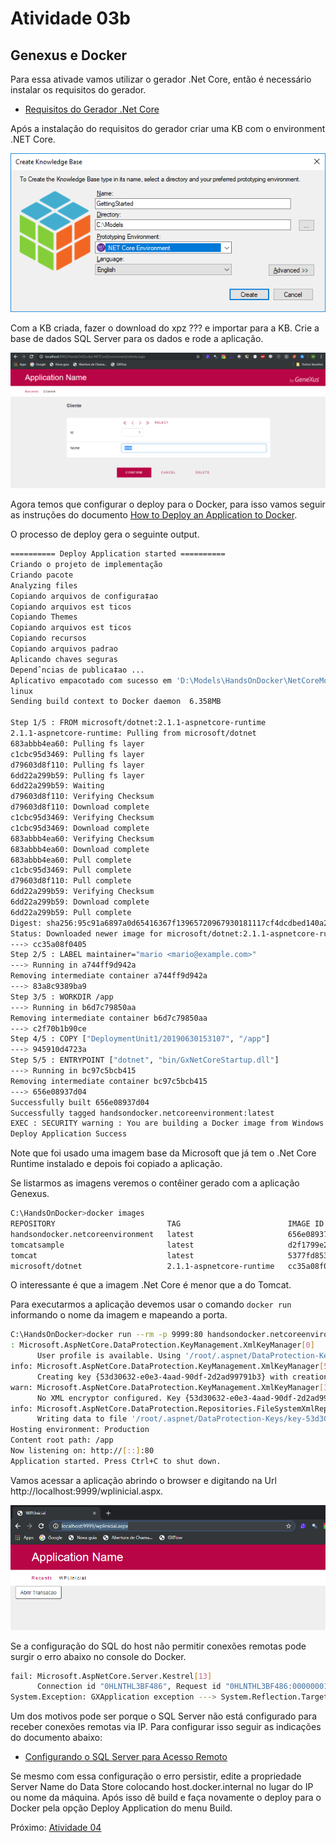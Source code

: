 # Atividade 03b

## Genexus e Docker

Para essa ativade vamos utilizar o gerador .Net Core, então é necessário instalar os requisitos do gerador.

- [Requisitos do Gerador .Net Core](https://wiki.genexus.com/commwiki/servlet/wiki?38605,.Net+Core+Generator+Requirements)

Após a instalação do requisitos do gerador criar uma KB com o environment .NET Core.

![KB NET Core](imagens/geradornetcore.png)

Com a KB criada, fazer o download do xpz ??? e importar para a KB. Crie a base de dados SQL Server para os dados e rode a aplicação.

![Web App GX](imagens/webappgx.png)

Agora temos que configurar o deploy para o Docker, para isso vamos seguir as instruções do documento [How to Deploy an Application to Docker](https://wiki.genexus.com/commwiki/servlet/wiki?36951,How+to+Deploy+an+Application+to+Docker).

O processo de deploy gera o seguinte output.

```bash
========== Deploy Application started ==========
Criando o projeto de implementação
Criando pacote
Analyzing files
Copiando arquivos de configura‡ao
Copiando arquivos est ticos
Copiando Themes
Copiando arquivos est ticos
Copiando recursos
Copiando arquivos padrao
Aplicando chaves seguras
Dependˆncias de publica‡ao ...
Aplicativo empacotado com sucesso em 'D:\Models\HandsOnDocker\NetCoreModel\Deploy\DOCKER\DeploymentUnit1\20190630153107'
linux
Sending build context to Docker daemon  6.358MB

Step 1/5 : FROM microsoft/dotnet:2.1.1-aspnetcore-runtime
2.1.1-aspnetcore-runtime: Pulling from microsoft/dotnet
683abbb4ea60: Pulling fs layer
c1cbc95d3469: Pulling fs layer
d79603d8f110: Pulling fs layer
6dd22a299b59: Pulling fs layer
6dd22a299b59: Waiting
d79603d8f110: Verifying Checksum
d79603d8f110: Download complete
c1cbc95d3469: Verifying Checksum
c1cbc95d3469: Download complete
683abbb4ea60: Verifying Checksum
683abbb4ea60: Download complete
683abbb4ea60: Pull complete
c1cbc95d3469: Pull complete
d79603d8f110: Pull complete
6dd22a299b59: Verifying Checksum
6dd22a299b59: Download complete
6dd22a299b59: Pull complete
Digest: sha256:95c91a6897a0d65416367f13965720967930181117cf4dcdbed140a2033cfa70
Status: Downloaded newer image for microsoft/dotnet:2.1.1-aspnetcore-runtime
---> cc35a08f0405
Step 2/5 : LABEL maintainer="mario <mario@example.com>"
---> Running in a744ff9d942a
Removing intermediate container a744ff9d942a
---> 83a8c9389ba9
Step 3/5 : WORKDIR /app
---> Running in b6d7c79850aa
Removing intermediate container b6d7c79850aa
---> c2f70b1b90ce
Step 4/5 : COPY ["DeploymentUnit1/20190630153107", "/app"]
---> 945910d4723a
Step 5/5 : ENTRYPOINT ["dotnet", "bin/GxNetCoreStartup.dll"]
---> Running in bc97c5bcb415
Removing intermediate container bc97c5bcb415
---> 656e08937d04
Successfully built 656e08937d04
Successfully tagged handsondocker.netcoreenvironment:latest
EXEC : SECURITY warning : You are building a Docker image from Windows against a non-Windows Docker host. All files and directories added to build context will have '-rwxr-xr-x' permissions. It is recommended to double check and reset permissions for sensitive files and directories. [C:\Program Files (x86)\GeneXus\GeneXus16\DeploymentTargets\Docker\deploy.msbuild]
Deploy Application Success
```
Note que foi usado uma imagem base da Microsoft que já tem o .Net Core Runtime instalado e depois foi copiado a aplicação.

Se listarmos as imagens veremos o contêiner gerado com a aplicação Genexus.

```bash
C:\HandsOnDocker>docker images
REPOSITORY                         TAG                        IMAGE ID            CREATED             SIZE
handsondocker.netcoreenvironment   latest                     656e08937d04        4 minutes ago       261MB
tomcatsample                       latest                     d2f1799e252d        4 hours ago         506MB
tomcat                             latest                     5377fd8533c3        2 weeks ago         506MB
microsoft/dotnet                   2.1.1-aspnetcore-runtime   cc35a08f0405        11 months ago       255MB
```

O interessante é que a imagem .Net Core é menor que a do Tomcat.

Para executarmos a aplicação devemos usar o comando `docker run` informando o nome da imagem e mapeando a porta.

```bash
C:\HandsOnDocker>docker run --rm -p 9999:80 handsondocker.netcoreenvironment
: Microsoft.AspNetCore.DataProtection.KeyManagement.XmlKeyManager[0]
      User profile is available. Using '/root/.aspnet/DataProtection-Keys' as key repository; keys will not be encrypted at rest.
info: Microsoft.AspNetCore.DataProtection.KeyManagement.XmlKeyManager[58]
      Creating key {53d30632-e0e3-4aad-90df-2d2ad99791b3} with creation date 2019-06-30 18:58:58Z, activation date 2019-06-30 18:58:58Z, and expiration date 2019-09-28 18:58:58Z.
warn: Microsoft.AspNetCore.DataProtection.KeyManagement.XmlKeyManager[35]
      No XML encryptor configured. Key {53d30632-e0e3-4aad-90df-2d2ad99791b3} may be persisted to storage in unencrypted form.
info: Microsoft.AspNetCore.DataProtection.Repositories.FileSystemXmlRepository[39]
      Writing data to file '/root/.aspnet/DataProtection-Keys/key-53d30632-e0e3-4aad-90df-2d2ad99791b3.xml'.
Hosting environment: Production
Content root path: /app
Now listening on: http://[::]:80
Application started. Press Ctrl+C to shut down.
```
Vamos acessar a aplicação abrindo o browser e digitando na Url http://localhost:9999/wplinicial.aspx.

![web app gx no docker](imagens/webappgxnodocker.png)

Se a configuração do SQL do host não permitir conexões remotas pode surgir o erro abaixo no console do Docker.

```bash
fail: Microsoft.AspNetCore.Server.Kestrel[13]
      Connection id "0HLNTHL3BF486", Request id "0HLNTHL3BF486:00000001": An unhandled exception was thrown by the application.
System.Exception: GXApplication exception ---> System.Reflection.TargetInvocationException: Exception has been thrown by the target of an invocation. ---> GeneXus.Data.GxADODataException: Type:GeneXus.Data.GxADODataException.A network-related or instance-specific error occurred while establishing a connection to SQL Server. The server was not found or was not accessible. Verify that the instance name is correct and that SQL Server is configured to allow remote connections. 
```
Um dos motivos pode ser porque o SQL Server não está configurado para receber conexões remotas via IP. Para configurar isso seguir as indicações do documento abaixo:

- [Configurando o SQL Server para Acesso Remoto](http://www.regilan.com.br/wp-content/uploads/2015/11/ROTEIRO-Configurando-o-SQL-Server-para-Acesso-Remoto.pdf)

Se mesmo com essa configuração o erro persistir, edite a propriedade Server Name do Data Store colocando host.docker.internal no lugar do IP ou nome da máquina. Após isso dê build e faça novamente o deploy para o Docker pela opção Deploy Application do menu Build.

Próximo: [Atividade 04](04-atividade.md)